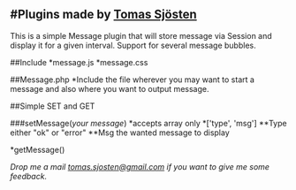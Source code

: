 #Plugins made by [Tomas Sjösten](http://tomassjosten.se)
-----------------------------

This is a simple Message plugin that will store message via Session and display it for a given interval.
Support for several message bubbles.

##Include
*message.js
*message.css

##Message.php
*Include the file wherever you may want to start a message and also where you want to output message.

##Simple SET and GET


###setMessage(_your message_)
*accepts array only
*['type', 'msg']
**Type either "ok" or "error"
**Msg the wanted message to display

*getMessage()

*Drop me a mail tomas.sjosten@gmail.com if you want to give me some feedback.*